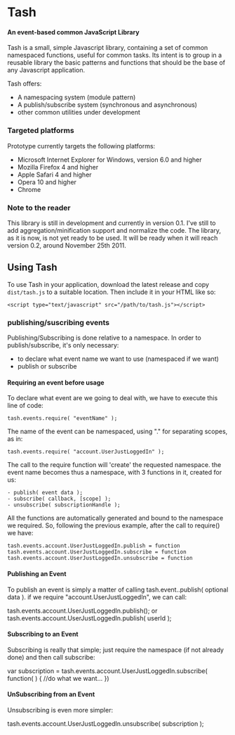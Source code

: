 Tash
=========

#### An event-based common JavaScript Library ####

Tash is a small, simple Javascript library, containing a set of common namespaced 
functions, useful for common tasks. Its intent is to group in a reusable library
the basic patterns and functions that should be the base of any Javascript application.

Tash offers:

* A namespacing system (module pattern)
* A publish/subscribe system (synchronous and asynchronous)
* other common utilities under development

### Targeted platforms ###

Prototype currently targets the following platforms:

* Microsoft Internet Explorer for Windows, version 6.0 and higher
* Mozilla Firefox 4 and higher
* Apple Safari 4 and higher
* Opera 10 and higher
* Chrome

### Note to the reader ###

This library is still in development and currently in version 0.1.
I've still to add aggregation/minification support and normalize the code. 
The library, as it is now, is not yet ready to be used. It will be ready when it will reach
version 0.2, around November 25th 2011.

Using Tash
---------------

To use Tash in your application, download the latest release 
and copy 
`dist/tash.js` to a suitable location. Then include it in your HTML
like so:

    <script type="text/javascript" src="/path/to/tash.js"></script>

### publishing/suscribing events ###

Publishing/Subscribing is done relative to a namespace.
In order to publish/subscribe, it's only necessary:
- to declare what event name we want to use (namespaced if we want)
- publish or subscribe

#### Requiring an event before usage ####

To declare what event are we going to deal with, we have to execute this line of code:

    tash.events.require( "eventName" );

The name of the event can be namespaced, using "." for separating scopes, as in:

    tash.events.require( "account.UserJustLoggedIn" );

The call to the require function will 'create' the requested namespace. the event name becomes thus a namespace, with 3 functions in it, created for us:

    - publish( event data );
    - subscribe( callback, [scope] );
    - unsubscribe( subscriptionHandle );

All the functions are automatically generated and bound to the namespace we required. So, following the previous example, after the call to require() we have:

    tash.events.account.UserJustLoggedIn.publish = function
    tash.events.account.UserJustLoggedIn.subscribe = function
    tash.events.account.UserJustLoggedIn.unsubscribe = function


#### Publishing an Event ####

To publish an event is simply a matter of calling tash.event.<namespace passed in in the require>.publish( optional data ).
if we require "account.UserJustLoggedIn", we can call:

  tash.events.account.UserJustLoggedIn.publish();
or
  tash.events.account.UserJustLoggedIn.publish( userId );


#### Subscribing to an Event ####

Subscribing is really that simple; just require the namespace (if not already done) and then call subscribe:

  var subscription = tash.events.account.UserJustLoggedIn.subscribe( function( <same values passed to publish> ) { 
	//do what we want...
  })

#### UnSubscribing from an Event ####

Unsubscribing is even more simpler:

  tash.events.account.UserJustLoggedIn.unsubscribe( subscription );
